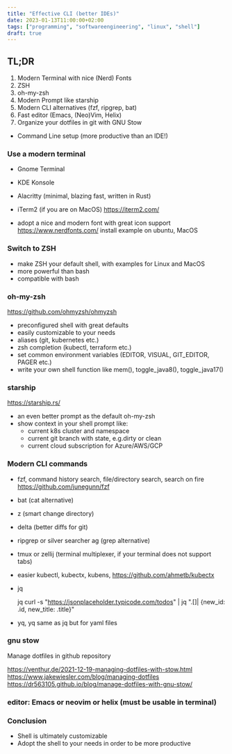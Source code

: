 ```yaml
---
title: "Effective CLI (better IDEs)"
date: 2023-01-13T11:00:00+02:00
tags: ["programming", "softwareengineering", "linux", "shell"]
draft: true
---
```


## TL;DR

1. Modern Terminal with nice (Nerd) Fonts
1. ZSH
1. oh-my-zsh
1. Modern Prompt like starship
1. Modern CLI alternatives (fzf, ripgrep, bat)
1. Fast editor (Emacs, (Neo)Vim, Helix)
1. Organize your dotfiles in git with GNU Stow

- Command Line setup (more productive than an IDE!)

### Use a modern terminal

- Gnome Terminal
- KDE Konsole
- Alacritty (minimal, blazing fast, written in Rust)
- iTerm2 (if you are on MacOS) https://iterm2.com/

- adopt a nice and modern font with great icon support
  https://www.nerdfonts.com/ install example on ubuntu, MacOS

### Switch to ZSH

- make ZSH your default shell, with examples for Linux and MacOS
- more powerful than bash
- compatible with bash

### oh-my-zsh

https://github.com/ohmyzsh/ohmyzsh

- preconfigured shell with great defaults
- easily customizable to your needs
- aliases (git, kubernetes etc.)
- zsh completion (kubectl, terraform etc.)
- set common environment variables (EDITOR, VISUAL, GIT_EDITOR, PAGER etc.)
- write your own shell function like mem(), toggle_java8(), toggle_java17()

### starship

https://starship.rs/

- an even better prompt as the default oh-my-zsh
- show context in your shell prompt like:
  - current k8s cluster and namespace
  - current git branch with state, e.g.dirty or clean
  - current cloud subscription for Azure/AWS/GCP

### Modern CLI commands

- fzf, command history search, file/directory search, search on fire
  https://github.com/junegunn/fzf

- bat (cat alternative)
- z (smart change directory)
- delta (better diffs for git)
- ripgrep or silver searcher ag (grep alternative)
- tmux or zellij (terminal multiplexer, if your terminal does not support tabs)
- easier kubectl, kubectx, kubens, https://github.com/ahmetb/kubectx
- jq

  jq curl -s "https://jsonplaceholder.typicode.com/todos" | jq ".[]| {new_id:
  .id, new_title: .title}"

- yq, yq same as jq but for yaml files

### gnu stow

Manage dotfiles in github repository

https://venthur.de/2021-12-19-managing-dotfiles-with-stow.html
https://www.jakewiesler.com/blog/managing-dotfiles
https://dr563105.github.io/blog/manage-dotfiles-with-gnu-stow/

### editor: Emacs or neovim or helix (must be usable in terminal)

### Conclusion

- Shell is ultimately customizable
- Adopt the shell to your needs in order to be more productive
